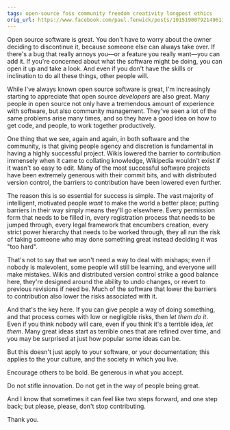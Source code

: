 ```yaml
---
tags: open-source foss community freedom creativity longpost ethics
orig_url: https://www.facebook.com/paul.fenwick/posts/10151900792149611
---
```


Open source software is great. You don't have to worry about the owner deciding
to discontinue it, because someone else can always take over. If there's a bug
that really annoys you—or a feature you really want—you can add it. If you're
concerned about what the software might be doing, you can open it up and take a
look. And even if you don't have the skills or inclination to do all these
things, other people will.

While I've always known open source software is great, I'm increasingly
starting to appreciate that open source *developers* are also great. Many
people in open source not only have a tremendous amount of experience with
software, but also community management. They've seen a lot of the same
problems arise many times, and so they have a good idea on how to get code, and
people, to work together productively.

<!--more-->

One thing that we see, again and again, in both software and the community, is
that giving people agency and discretion is fundamental in having a highly
successful project. Wikis lowered the barrier to contribution immensely when it
came to collating knowledge, Wikipedia wouldn't exist if it wasn't so easy to
edit. Many of the most successful software projects have been extremely
generous with their commit bits, and with distributed version control, the
barriers to contribution have been lowered even further.

The reason this is so essential for success is simple. The vast majority of
intelligent, motivated people *want* to make the world a better place; putting
barriers in their way simply means they'll go elsewhere. Every permission form
that needs to be filled in, every registration process that needs to be jumped
through, every legal framework that encumbers creation, every strict power
hierarchy that needs to be worked through, they all run the risk of taking
someone who may done something great instead deciding it was "too hard".

That's not to say that we won't need a way to deal with mishaps; even if nobody
is malevolent, some people will still be learning, and everyone will make
mistakes. Wikis and distributed version control strike a good balance here,
they're designed around the ability to undo changes, or revert to previous
revisions if need be. Much of the software that lower the barriers to
contribution also lower the risks associated with it.

And that's the key here. If you can give people a way of doing something, and
that process comes with low or negligible risks, then *let them do it*. Even if
you think nobody will care, even if you think it's a terrible idea, *let them*.
Many great ideas start as terrible ones that are refined over time, and you may
be surprised at just how popular some ideas can be.

But this doesn't just apply to your software, or your documentation; this
applies to the your culture, and the society in which you live.

Encourage others to be bold. Be generous in what you accept.

Do not stifle innovation. Do not get in the way of people being great.

And I know that sometimes it can feel like two steps forward, and one step
back; but please, please, don't stop contributing.

Thank you.
